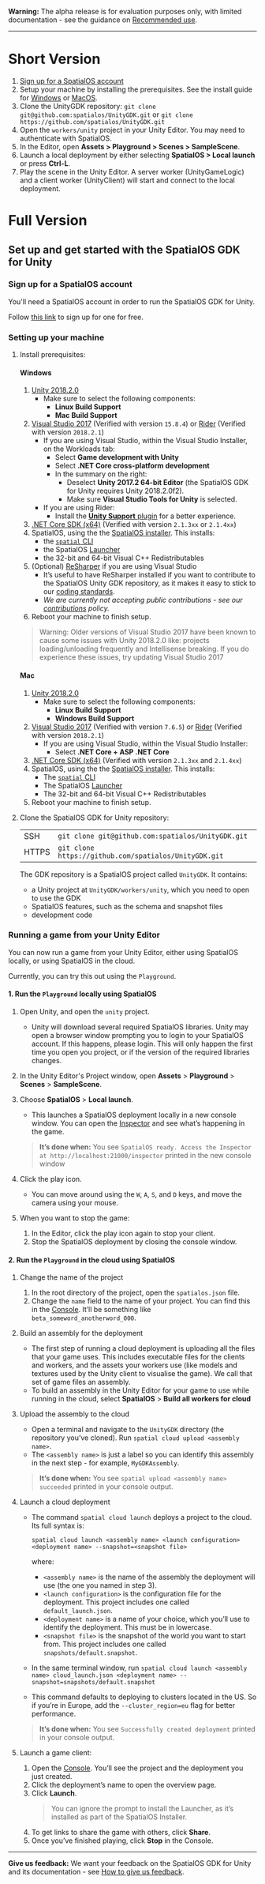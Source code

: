 **Warning:** The alpha release is for evaluation purposes only, with limited documentation - see the guidance on [Recommended use](../README.md#recommended-use).

-----

# Short Version

1. [Sign up for a SpatialOS account](https://improbable.io/get-spatialos)
1. Setup your machine by installing the prerequisites. See the install guide for [Windows](#Windows) or [MacOS](#Mac).
2. Clone the UnityGDK repository: `git clone git@github.com:spatialos/UnityGDK.git` or `git clone https://github.com/spatialos/UnityGDK.git`
2. Open the `workers/unity` project in your Unity Editor. You may need to authenticate with SpatialOS.
3. In the Editor, open **Assets > Playground > Scenes > SampleScene**.
4. Launch a local deployment by either selecting **SpatialOS > Local launch** or press **Ctrl-L**.
5. Play the scene in the Unity Editor. A server worker (UnityGameLogic) and a client worker (UnityClient) will start and connect to the local deployment.

# Full Version

## Set up and get started with the SpatialOS GDK for Unity

### Sign up for a SpatialOS account

You'll need a SpatialOS account in order to run the SpatialOS GDK for Unity.

Follow [this link](https://improbable.io/get-spatialos) to sign up for one for free.

### Setting up your machine

1. Install prerequisites:

    #### Windows

	1. [Unity 2018.2.0](https://unity3d.com/get-unity/download/archive) 
        - Make sure to select the following components:
            - **Linux Build Support**
            - **Mac Build Support**
	2. [Visual Studio 2017](https://www.visualstudio.com/downloads/) (Verified with version `15.8.4`) or [Rider](https://www.jetbrains.com/rider/) (Verified with version `2018.2.1`)
	    - If you are using Visual Studio, within the Visual Studio Installer, on the Workloads tab:
            - Select **Game development with Unity** 
            - Select **.NET Core cross-platform development** 
            - In the summary on the right: 
                - Deselect **Unity 2017.2 64-bit Editor** (the SpatialOS GDK for Unity requires Unity 2018.2.0f2). 
                - Make sure **Visual Studio Tools for Unity** is selected.
        - If you are using Rider: 
            - Install the [**Unity Support** plugin](https://github.com/JetBrains/resharper-unity) for a better experience.
    3. [.NET Core SDK (x64)](https://www.microsoft.com/net/download/) (Verified with version `2.1.3xx` or `2.1.4xx`)
	4. SpatialOS, using the the [SpatialOS installer](https://console.improbable.io/installer/download/stable/latest/win). This installs:
		- the [`spatial` CLI](https://docs.improbable.io/reference/13.0/shared/spatial-cli-introduction)
		- the SpatialOS [Launcher](https://docs.improbable.io/reference/13.0/shared/operate/launcher)
		- the 32-bit and 64-bit Visual C++ Redistributables
	5. (Optional) [ReSharper](https://www.jetbrains.com/resharper/) if you are using Visual Studio
	    - It’s useful to have ReSharper installed if you want to contribute to the SpatialOS Unity GDK repository, as it makes it easy to stick to our [coding standards](contributions/unity-gdk-coding-standards.md). 
        - _We are currently not accepting public contributions - see our [contributions](../.github/CONTRIBUTING.md) policy._
    6. Reboot your machine to finish setup.

    > Warning: Older versions of Visual Studio 2017 have been known to cause some issues with Unity 2018.2.0 like: projects loading/unloading frequently and Intellisense breaking. If you do experience these issues, try updating Visual Studio 2017

    #### Mac

	1. [Unity 2018.2.0](https://unity3d.com/get-unity/download/archive) 
        - Make sure to select the following components:
            - **Linux Build Support** 
            - **Windows Build Support**
    2. [Visual Studio 2017](https://www.visualstudio.com/downloads/) (Verified with version `7.6.5`) or [Rider](https://www.jetbrains.com/rider/) (Verified with version `2018.2.1`)
        - If you are using Visual Studio, within the Visual Studio Installer:
            - Select **.NET Core + ASP .NET Core**
    3. [.NET Core SDK (x64)](https://www.microsoft.com/net/download/) (Verified with version `2.1.3xx` and `2.1.4xx`)
	4. SpatialOS, using the the [SpatialOS installer](https://console.improbable.io/installer/download/stable/latest/mac). This installs:
		- The [`spatial` CLI](https://docs.improbable.io/reference/13.0/shared/spatial-cli-introduction)
		- The SpatialOS [Launcher](https://docs.improbable.io/reference/13.0/shared/operate/launcher)
		- The 32-bit and 64-bit Visual C++ Redistributables
    5. Reboot your machine to finish setup.

1. Clone the SpatialOS GDK for Unity repository:

    |     |     |
    | --- | --- |
    | SSH | `git clone git@github.com:spatialos/UnityGDK.git` |
    |HTTPS | `git clone https://github.com/spatialos/UnityGDK.git` | 
    

    The GDK repository is a SpatialOS project called `UnityGDK`. It contains:
    - a Unity project at `UnityGDK/workers/unity`, which you need to open to use the GDK
    - SpatialOS features, such as the schema and snapshot files
    - development code

### Running a game from your Unity Editor

You can now run a game from your Unity Editor, either using SpatialOS locally, or using SpatialOS in the cloud.

Currently, you can try this out using the `Playground`.

#### 1. Run the `Playground` locally using SpatialOS

1. Open Unity, and open the `unity` project.
    - Unity will download several required SpatialOS libraries.
Unity may open a browser window prompting you to login to your SpatialOS account.
If this happens, please login.
This will only happen the first time you open you project, or if the version of the required libraries changes.

1. In the Unity Editor's Project window, open **Assets** > **Playground** > **Scenes** > **SampleScene**.

1. Choose **SpatialOS** > **Local launch**.
    - This launches a SpatialOS deployment locally in a new console window. You can open the [Inspector](https://docs.improbable.io/reference/13.0/shared/glossary#inspector) and see what’s happening in the game.
    > **It’s done when:** You see `SpatialOS ready. Access the Inspector at http://localhost:21000/inspector` printed in the new console window

1. Click the play icon.
    - You can move around using the `W`, `A`, `S`, and `D` keys, and move the camera using your mouse.

1. When you want to stop the game:
    1. In the Editor, click the play icon again to stop your client.
    1. Stop the SpatialOS deployment by closing the console window.

#### 2. Run the `Playground` in the cloud using SpatialOS

1. Change the name of the project

    1. In the root directory of the project, open the `spatialos.json` file.
    1. Change the `name` field to the name of your project. You can find this in the [Console](https://console.improbable.io). It’ll be something like `beta_someword_anotherword_000`.

1. Build an assembly for the deployment
    - The first step of running a cloud deployment is uploading all the files that your game uses. This includes executable files for the clients and workers, and the assets your workers use (like models and textures used by the Unity client to visualise the game). We call that set of game files an assembly.
    - To build an assembly in the Unity Editor for your game to use while running in the cloud, select **SpatialOS** > **Build all workers for cloud**

1. Upload the assembly to the cloud
    - Open a terminal and navigate to the `UnityGDK` directory (the repository you’ve cloned). Run `spatial cloud upload <assembly name>`.
    - The `<assembly name>` is just a label so you can identify this assembly in the next step - for example, `MyGDKAssembly`.
    > **It’s done when:** You see `spatial upload <assembly name> succeeded` printed in your console output.

1. Launch a cloud deployment
    - The command `spatial cloud launch` deploys a project to the cloud. Its full syntax is:

        `spatial cloud launch <assembly name> <launch configuration> <deployment name> --snapshot=<snapshot file>`

        where:

        - `<assembly name>` is the name of the assembly the deployment will use (the one you named in step 3).
        - `<launch configuration>` is the configuration file for the deployment. This project includes one called `default_launch.json`.
        - `<deployment name>` is a name of your choice, which you’ll use to identify the deployment. This must be in lowercase.
        - `<snapshot file>` is the snapshot of the world you want to start from. This project includes one called `snapshots/default.snapshot`.
    - In the same terminal window, run `spatial cloud launch <assembly name> cloud_launch.json <deployment name> --snapshot=snapshots/default.snapshot`
    - This command defaults to deploying to clusters located in the US. So if you’re in Europe, add the `--cluster_region=eu` flag for better performance.

    > **It’s done when:** You see `Successfully created deployment` printed in your console output.


1. Launch a game client:
    1. Open the [Console](https://console.improbable.io/projects). You’ll see the project and the deployment you just created.
    1. Click the deployment’s name to open the overview page.
    1. Click **Launch**.
        > You can ignore the prompt to install the Launcher, as it’s installed as part of the SpatialOS Installer.
    1. To get links to share the game with others, click **Share**.
    1. Once you’ve finished playing, click **Stop** in the Console.

----
**Give us feedback:** We want your feedback on the SpatialOS GDK for Unity and its documentation  - see [How to give us feedback](../README.md#give-us-feedback).
